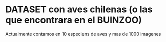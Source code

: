 # DATASET con aves chilenas (o las que encontrara en el BUINZOO)

Actualmente contamos en 10 especiens de aves y mas de 1000 imagenes